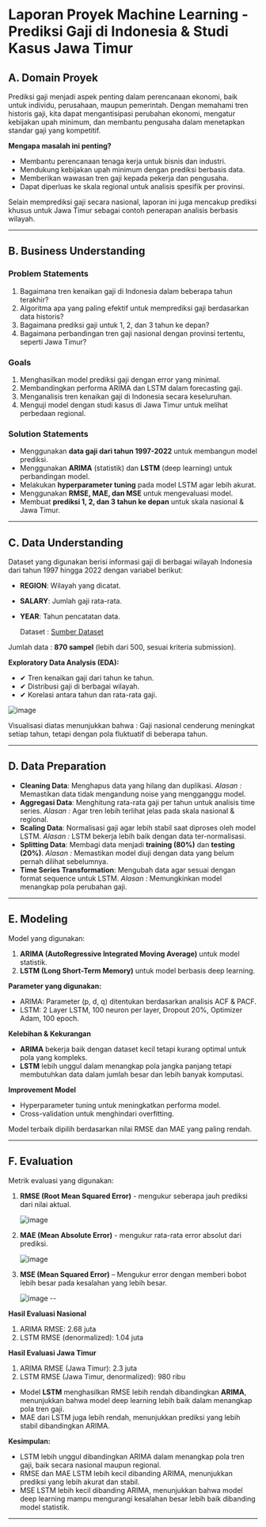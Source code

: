 # Laporan Proyek Machine Learning - Prediksi Gaji di Indonesia & Studi Kasus Jawa Timur

## A. Domain Proyek

Prediksi gaji menjadi aspek penting dalam perencanaan ekonomi, baik untuk individu, perusahaan, maupun pemerintah. Dengan memahami tren historis gaji, kita dapat mengantisipasi perubahan ekonomi, mengatur kebijakan upah minimum, dan membantu pengusaha dalam menetapkan standar gaji yang kompetitif.

**Mengapa masalah ini penting?**
- Membantu perencanaan tenaga kerja untuk bisnis dan industri.
- Mendukung kebijakan upah minimum dengan prediksi berbasis data.
- Memberikan wawasan tren gaji kepada pekerja dan pengusaha.
- Dapat diperluas ke skala regional untuk analisis spesifik per provinsi.

Selain memprediksi gaji secara nasional, laporan ini juga mencakup prediksi khusus untuk Jawa Timur sebagai contoh penerapan analisis berbasis wilayah.

---

## B. Business Understanding

### Problem Statements
1. Bagaimana tren kenaikan gaji di Indonesia dalam beberapa tahun terakhir?
2. Algoritma apa yang paling efektif untuk memprediksi gaji berdasarkan data historis?
3. Bagaimana prediksi gaji untuk 1, 2, dan 3 tahun ke depan?
4. Bagaimana perbandingan tren gaji nasional dengan provinsi tertentu, seperti Jawa Timur?

### Goals
1. Menghasilkan model prediksi gaji dengan error yang minimal.
2. Membandingkan performa ARIMA dan LSTM dalam forecasting gaji.
3. Menganalisis tren kenaikan gaji di Indonesia secara keseluruhan.
4. Menguji model dengan studi kasus di Jawa Timur untuk melihat perbedaan regional.

### Solution Statements
- Menggunakan **data gaji dari tahun 1997-2022** untuk membangun model prediksi.
- Menggunakan **ARIMA** (statistik) dan **LSTM** (deep learning) untuk perbandingan model.
- Melakukan **hyperparameter tuning** pada model LSTM agar lebih akurat.
- Menggunakan **RMSE, MAE, dan MSE** untuk mengevaluasi model.
- Membuat **prediksi 1, 2, dan 3 tahun ke depan** untuk skala nasional & Jawa Timur.

---

## C. Data Understanding

Dataset yang digunakan berisi informasi gaji di berbagai wilayah Indonesia dari tahun 1997 hingga 2022 dengan variabel berikut:
- **REGION**: Wilayah yang dicatat.
- **SALARY**: Jumlah gaji rata-rata.
- **YEAR**: Tahun pencatatan data.

   Dataset : [Sumber Dataset](https://www.kaggle.com/datasets/linkgish/indonesian-salary-by-region-19972022)

Jumlah data : **870 sampel** (lebih dari 500, sesuai kriteria submission).

**Exploratory Data Analysis (EDA):**
- ✔ Tren kenaikan gaji dari tahun ke tahun.
- ✔ Distribusi gaji di berbagai wilayah.
- ✔ Korelasi antara tahun dan rata-rata gaji.

![image](https://github.com/user-attachments/assets/6d0b9b32-6ed5-4498-b599-1ed5928f2561)

Visualisasi diatas menunjukkan bahwa : Gaji nasional cenderung meningkat setiap tahun, tetapi dengan pola fluktuatif di beberapa tahun.

---

## D. Data Preparation

- **Cleaning Data**: Menghapus data yang hilang dan duplikasi.
*Alasan :* Memastikan data tidak mengandung noise yang mengganggu model.
- **Aggregasi Data**: Menghitung rata-rata gaji per tahun untuk analisis time series.
*Alasan :* Agar tren lebih terlihat jelas pada skala nasional & regional.
- **Scaling Data**: Normalisasi gaji agar lebih stabil saat diproses oleh model LSTM.
*Alasan :* LSTM bekerja lebih baik dengan data ter-normalisasi.
- **Splitting Data**: Membagi data menjadi **training (80%)** dan **testing (20%)**.
*Alasan :* Memastikan model diuji dengan data yang belum pernah dilihat sebelumnya.
- **Time Series Transformation**: Mengubah data agar sesuai dengan format sequence untuk LSTM.
*Alasan :* Memungkinkan model menangkap pola perubahan gaji.

---

## E. Modeling

Model yang digunakan:
1. **ARIMA (AutoRegressive Integrated Moving Average)** untuk model statistik.
2. **LSTM (Long Short-Term Memory)** untuk model berbasis deep learning.

**Parameter yang digunakan:**
- ARIMA: Parameter (p, d, q) ditentukan berdasarkan analisis ACF & PACF.
- LSTM: 2 Layer LSTM, 100 neuron per layer, Dropout 20%, Optimizer Adam, 100 epoch.

**Kelebihan & Kekurangan**
- **ARIMA** bekerja baik dengan dataset kecil tetapi kurang optimal untuk pola yang kompleks.
- **LSTM** lebih unggul dalam menangkap pola jangka panjang tetapi membutuhkan data dalam jumlah besar dan lebih banyak komputasi.

**Improvement Model**
- Hyperparameter tuning untuk meningkatkan performa model.
- Cross-validation untuk menghindari overfitting.

Model terbaik dipilih berdasarkan nilai RMSE dan MAE yang paling rendah.

---

## F. Evaluation

Metrik evaluasi yang digunakan:
1. **RMSE (Root Mean Squared Error)** - mengukur seberapa jauh prediksi dari nilai aktual.
   
   ![image](https://github.com/user-attachments/assets/948cc8f0-0cf7-48b1-9c3f-c3ac993f2825)

3. **MAE (Mean Absolute Error)** - mengukur rata-rata error absolut dari prediksi.

   ![image](https://github.com/user-attachments/assets/d5a3871a-4899-4085-91cd-04f346a9440d)

   
4. **MSE (Mean Squared Error)** – Mengukur error dengan memberi bobot lebih besar pada kesalahan yang lebih besar.

   ![image](https://github.com/user-attachments/assets/17429587-bf89-452d-b191-e42a098b758e)
--

**Hasil Evaluasi Nasional**
1. ARIMA RMSE: 2.68 juta
2. LSTM RMSE (denormalized): 1.04 juta

**Hasil Evaluasi Jawa Timur**
1. ARIMA RMSE (Jawa Timur): 2.3 juta
2. LSTM RMSE (Jawa Timur, denormalized): 980 ribu

- Model **LSTM** menghasilkan RMSE lebih rendah dibandingkan **ARIMA**, menunjukkan bahwa model deep learning lebih baik dalam menangkap pola tren gaji.
- MAE dari LSTM juga lebih rendah, menunjukkan prediksi yang lebih stabil dibandingkan ARIMA.

**Kesimpulan:**
- LSTM lebih unggul dibandingkan ARIMA dalam menangkap pola tren gaji, baik secara nasional maupun regional.
- RMSE dan MAE LSTM lebih kecil dibanding ARIMA, menunjukkan prediksi yang lebih akurat dan stabil.
- MSE LSTM lebih kecil dibanding ARIMA, menunjukkan bahwa model deep learning mampu mengurangi kesalahan besar lebih baik dibanding model statistik.

---
